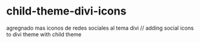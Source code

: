 # child-theme-divi-icons
 agregnado mas iconos de redes sociales al tema divi // adding social icons to divi theme with child theme
